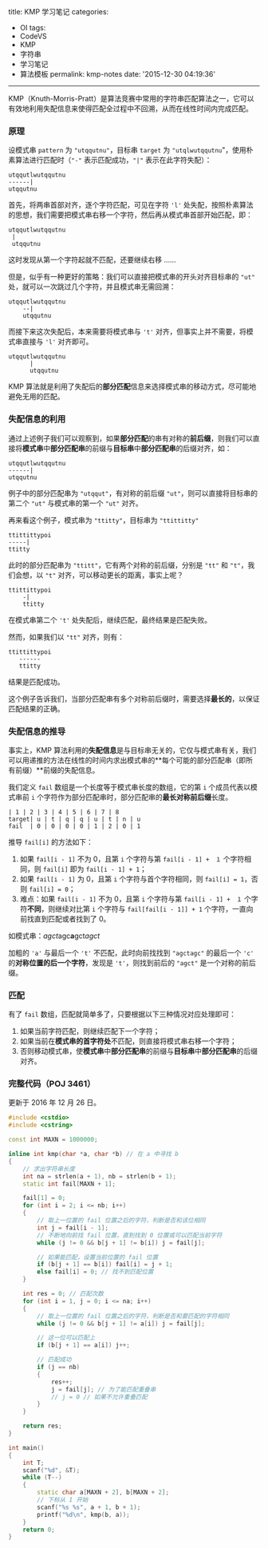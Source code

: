 title: KMP 学习笔记
categories:
  - OI
tags:
  - CodeVS
  - KMP
  - 字符串
  - 学习笔记
  - 算法模板
permalink: kmp-notes
date: '2015-12-30 04:19:36'
---

KMP（Knuth-Morris-Pratt）是算法竞赛中常用的字符串匹配算法之一，它可以有效地利用失配信息来使得匹配全过程中不回溯，从而在线性时间内完成匹配。

<!-- more -->

### 原理

设模式串 `pattern` 为 `"utqqutnu"`，目标串 `target` 为 `"utqlwutqqutnu`"，使用朴素算法进行匹配时（`"-"` 表示匹配成功，`"|"` 表示在此字符失配）：

```plain
utqqutlwutqqutnu
------|
utqqutnu
```

首先，将两串首部对齐，逐个字符匹配，可见在字符 `'l'` 处失配，按照朴素算法的思想，我们需要把模式串右移一个字符，然后再从模式串首部开始匹配，即：

```plain
utqqutlwutqqutnu
 |
 utqqutnu
```

这时发现从第一个字符起就不匹配，还要继续右移 ……

但是，似乎有一种更好的策略：我们可以直接把模式串的开头对齐目标串的 `"ut"` 处，就可以一次跳过几个字符，并且模式串无需回溯：

```plain
utqqutlwutqqutnu
    --|
    utqqutnu
```

而接下来这次失配后，本来需要将模式串与 `'t'` 对齐，但事实上并不需要，将模式串直接与 `'l'` 对齐即可。

```plain
utqqutlwutqqutnu
      |
      utqqutnu
```

KMP 算法就是利用了失配后的**部分匹配**信息来选择模式串的移动方式，尽可能地避免无用的匹配。

### 失配信息的利用

通过上述例子我们可以观察到，如果**部分匹配**的串有对称的**前后缀**，则我们可以直接将**模式串**中**部分匹配串**的前缀与**目标串**中**部分匹配串**的后缀对齐，如：

```plain
utqqutlwutqqutnu
------|
utqqutnu
```

例子中的部分匹配串为 `"utqqut"`，有对称的前后缀 `"ut"`，则可以直接将目标串的第二个 `"ut"` 与模式串的第一个 `"ut"` 对齐。

再来看这个例子，模式串为 `"ttitty"`，目标串为 `"ttittitty"`

```plain
ttittittypoi
-----|
ttitty
```

此时的部分匹配串为 `"ttitt"`，它有两个对称的前后缀，分别是 `"tt"` 和 `"t"`，我们会想，以 `"t"` 对齐，可以移动更长的距离，事实上呢？

```plain
ttittittypoi
    -|
    ttitty
```

在模式串第二个 `'t'` 处失配后，继续匹配，最终结果是匹配失败。

然而，如果我们以 `"tt"` 对齐，则有：

```plain
ttittittypoi
   ------
   ttitty
```

结果是匹配成功。

这个例子告诉我们，当部分匹配串有多个对称前后缀时，需要选择**最长的**，以保证匹配结果的正确。

### 失配信息的推导

事实上，KMP 算法利用的**失配信息**是与目标串无关的，它仅与模式串有关，我们可以用递推的方法在线性的时间内求出模式串的**每个可能的部分匹配串（即所有前缀）**前缀的失配信息。

我们定义 `fail` 数组是一个长度等于模式串长度的数组，它的第 `i` 个成员代表以模式串前 `i` 个字符作为部分匹配串时，部分匹配串的**最长对称前后缀**长度。

```plain
| 1 | 2 | 3 | 4 | 5 | 6 | 7 | 8
target| u | t | q | q | u | t | n | u
fail  | 0 | 0 | 0 | 0 | 1 | 2 | 0 | 1
```

推导 `fail[i]` 的方法如下：

1. 如果 `fail[i - 1]` 不为 0，且第 `i` 个字符与第 `fail[i - 1] +　１` 个字符相同，则 `fail[i]` 即为 `fail[i - 1] + 1`；
2. 如果 `fail[i - 1]` 为 0，且第 `i` 个字符与首个字符相同，则 `fail[i] = 1`，否则 `fail[i] = 0`；
3. 难点：如果 `fail[i - 1]` 不为 0，且第 `i` 个字符与第 `fail[i - 1] +　１` 个字符**不同**，则继续对比第 `i` 个字符与 `fail[fail[i - 1]] + 1` 个字符，一直向前找直到匹配或者找到了 0。

如模式串：*agct*agc**a**gct*agct*

加粗的 `'a'` 与最后一个 `'t'` 不匹配，此时向前找找到 `"agctagc"` 的最后一个 `'c'` 的**对称位置的后一个字符**，发现是 `'t'`，则找到前后的 `"agct"` 是一个对称的前后缀。

### 匹配

有了 `fail` 数组，匹配就简单多了，只要根据以下三种情况对应处理即可：

1. 如果当前字符匹配，则继续匹配下一个字符；
2. 如果当前在**模式串的首字符处**不匹配，则直接将模式串右移一个字符；
3. 否则移动模式串，使**模式串**中**部分匹配串**的前缀与**目标串**中**部分匹配串**的后缀对齐。

### 完整代码（POJ 3461）

更新于 2016 年 12 月 26 日。


```cpp
#include <cstdio>
#include <cstring>

const int MAXN = 1000000;

inline int kmp(char *a, char *b) // 在 a 中寻找 b
{
    // 求出字符串长度
    int na = strlen(a + 1), nb = strlen(b + 1);
    static int fail[MAXN + 1];

    fail[1] = 0;
    for (int i = 2; i <= nb; i++)
    {
        // 取上一位置的 fail 位置之后的字符，判断是否和该位相同
        int j = fail[i - 1];
        // 不断地向前找 fail 位置，直到找到 0 位置或可以匹配当前字符
        while (j != 0 && b[j + 1] != b[i]) j = fail[j];

        // 如果能匹配，设置当前位置的 fail 位置
        if (b[j + 1] == b[i]) fail[i] = j + 1;
        else fail[i] = 0; // 找不到匹配位置
    }

    int res = 0; // 匹配次数
    for (int i = 1, j = 0; i <= na; i++)
    {
        // 取上一位置的 fail 位置之后的字符，判断是否和要匹配的字符相同
        while (j != 0 && b[j + 1] != a[i]) j = fail[j];

        // 这一位可以匹配上
        if (b[j + 1] == a[i]) j++;

        // 匹配成功
        if (j == nb)
        {
            res++;
            j = fail[j]; // 为了能匹配重叠串
            // j = 0 // 如果不允许重叠匹配
        }
    }

    return res;
}

int main()
{
    int T;
    scanf("%d", &T);
    while (T--)
    {
        static char a[MAXN + 2], b[MAXN + 2];
        // 下标从 1 开始
        scanf("%s %s", a + 1, b + 1);
        printf("%d\n", kmp(b, a));
    }
    return 0;
}
```